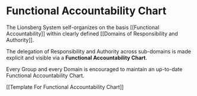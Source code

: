 # Functional Accountability Chart

The Lionsberg System self-organizes on the basis [[Functional Accountability]] within clearly defined [[Domains of Responsibility and Authority]]. 

The delegation of Responsibility and Authority across sub-domains is made explicit and visible via a **Functional Accountability Chart**. 

Every Group and every Domain is encouraged to maintain an up-to-date Functional Accountability Chart. 

[[Template For Functional Accountability Chart]]  